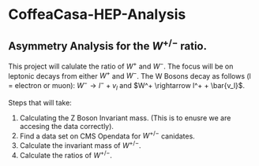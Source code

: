 # CoffeaCasa-HEP-Analysis

## Asymmetry Analysis for the $W^{+/-}$ ratio.

This project will calulate the ratio of $W^+$ and $W^-$. The focus will be on leptonic decays from either $W^+$ and $W^-$.
The W Bosons decay as follows (l = electron or muon): $W^- \rightarrow l^- + v_l$ and $W^+ \rightarrow l^+ + \bar{v_l}$.

Steps that will take:

1. Calculating the Z Boson Invariant mass. (This is to enusre we are accesing the data correctly).
2. Find a data set on CMS Opendata for $W^{+/-}$ canidates.
3. Calculate the invariant mass of $W^{+/-}$.
4. Calculate the ratios of $W^{+/-}$.
